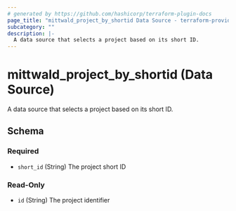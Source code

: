 ```yaml
---
# generated by https://github.com/hashicorp/terraform-plugin-docs
page_title: "mittwald_project_by_shortid Data Source - terraform-provider-mittwald"
subcategory: ""
description: |-
  A data source that selects a project based on its short ID.
---
```


# mittwald_project_by_shortid (Data Source)

A data source that selects a project based on its short ID.



<!-- schema generated by tfplugindocs -->
## Schema

### Required

- `short_id` (String) The project short ID

### Read-Only

- `id` (String) The project identifier
